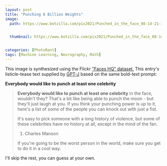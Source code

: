 ```yaml
---
layout: post
title: "Punching 6 Billion Weights"
image:
  path: https://www.botzilla.com/pix2021/Punched_in_the_face_08-14-21-14.jpg


  thumbnail: https://www.botzilla.com/pix2021/Punched_in_the_face_08-14-21-14.jpg


categories: [PhotoRant]
tags: [Machine Learning, Neurography, Math]
---
```


This image is synthesized using the Flickr <a href="https://github.com/NVlabs/ffhq-dataset">"Faces HQ" dataset.</a> This entry's listicle-tease text supplied by <a href="https://github.com/kingoflolz/mesh-transformer-jax">GPT-J</a> based on the same bold-text prompt:

<b>Everybody would like to punch at least one celebrity</b>

<!--more-->

> <b>Everybody would like to punch at least one celebrity</b> in the face, wouldn't they? That's a bit like being able to punch the moon - but they'll just laugh at you. If you think your punching power is up to it, here's a list of some of the people you can knock out with just a fist.
> 
> It's easy to pick someone with a long history of violence, but some of these celebrities have no history at all, except in the mind of the fan.
> 
> 1. Charles Manson
> 
> If you're going to be the worst person in the world, make sure you get to do it in a cool way.

I'll skip the rest, you can guess at your own.
